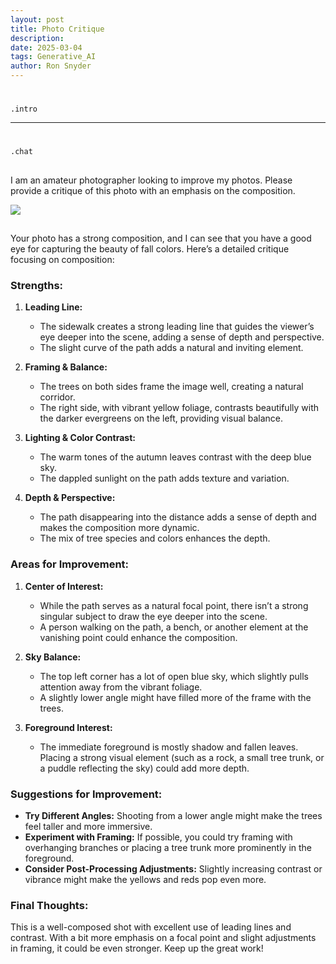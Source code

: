 ```yaml
---
layout: post
title: Photo Critique
description: 
date: 2025-03-04
tags: Generative_AI
author: Ron Snyder
---
```


#
`.intro`

---

#
`.chat`

##

I am an amateur photographer looking to improve my photos.  Please provide a critique of this photo with an emphasis on the composition.

![](/chats/photos/ann-arbor-fall.jpg)

##

Your photo has a strong composition, and I can see that you have a good eye for capturing the beauty of fall colors. Here’s a detailed critique focusing on composition:

### **Strengths:**
1. **Leading Line:**  
   - The sidewalk creates a strong leading line that guides the viewer’s eye deeper into the scene, adding a sense of depth and perspective.
   - The slight curve of the path adds a natural and inviting element.

2. **Framing & Balance:**  
   - The trees on both sides frame the image well, creating a natural corridor.
   - The right side, with vibrant yellow foliage, contrasts beautifully with the darker evergreens on the left, providing visual balance.

3. **Lighting & Color Contrast:**  
   - The warm tones of the autumn leaves contrast with the deep blue sky.
   - The dappled sunlight on the path adds texture and variation.

4. **Depth & Perspective:**  
   - The path disappearing into the distance adds a sense of depth and makes the composition more dynamic.
   - The mix of tree species and colors enhances the depth.

### **Areas for Improvement:**
1. **Center of Interest:**  
   - While the path serves as a natural focal point, there isn’t a strong singular subject to draw the eye deeper into the scene.  
   - A person walking on the path, a bench, or another element at the vanishing point could enhance the composition.

2. **Sky Balance:**  
   - The top left corner has a lot of open blue sky, which slightly pulls attention away from the vibrant foliage.
   - A slightly lower angle might have filled more of the frame with the trees.

3. **Foreground Interest:**  
   - The immediate foreground is mostly shadow and fallen leaves. Placing a strong visual element (such as a rock, a small tree trunk, or a puddle reflecting the sky) could add more depth.

### **Suggestions for Improvement:**
- **Try Different Angles:** Shooting from a lower angle might make the trees feel taller and more immersive.
- **Experiment with Framing:** If possible, you could try framing with overhanging branches or placing a tree trunk more prominently in the foreground.
- **Consider Post-Processing Adjustments:** Slightly increasing contrast or vibrance might make the yellows and reds pop even more.

### **Final Thoughts:**  
This is a well-composed shot with excellent use of leading lines and contrast. With a bit more emphasis on a focal point and slight adjustments in framing, it could be even stronger. Keep up the great work!
